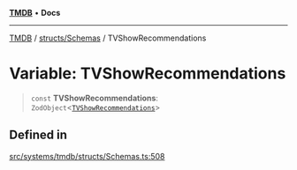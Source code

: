 [**TMDB**](../../../README.md) • **Docs**

***

[TMDB](../../../README.md) / [structs/Schemas](../README.md) / TVShowRecommendations

# Variable: TVShowRecommendations

> `const` **TVShowRecommendations**: `ZodObject`\<[`TVShowRecommendations`](../type-aliases/TVShowRecommendations.md)\>

## Defined in

[src/systems/tmdb/structs/Schemas.ts:508](https://github.com/Norviah/media-hub/blob/18a8c2edf600e1d27fc5173db1855dfb068c9a34/src/systems/tmdb/structs/Schemas.ts#L508)
